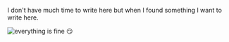 I don't have much time to write here but when I found something I want to write here. 

![everything is fine 😏](https://raw.githubusercontent.com/MGDSoft/blog/main/img/everything_is_fine.jpg)
